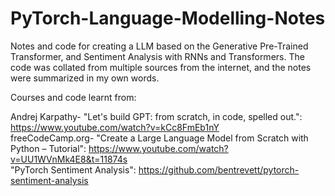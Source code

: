 # PyTorch-Language-Modelling-Notes
Notes and code for creating a LLM based on the Generative Pre-Trained Transformer, and Sentiment Analysis with RNNs and Transformers. The code was collated from multiple sources from the internet, and the notes were summarized in my own words.

Courses and code learnt from:

Andrej Karpathy- "Let's build GPT: from scratch, in code, spelled out.": https://www.youtube.com/watch?v=kCc8FmEb1nY  
freeCodeCamp.org- "Create a Large Language Model from Scratch with Python – Tutorial": https://www.youtube.com/watch?v=UU1WVnMk4E8&t=11874s  
"PyTorch Sentiment Analysis": https://github.com/bentrevett/pytorch-sentiment-analysis  
